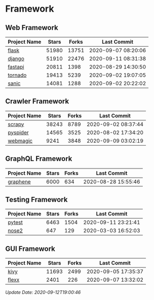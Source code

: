 # Framework

## Web Framework

| Project Name | Stars | Forks | Last Commit |
| ------------ | ----- | ----- | ----------- |
| [flask](https://github.com/pallets/flask) | 51980 | 13751 | 2020-09-07 08:20:06 |
| [django](https://github.com/django/django) | 51910 | 22476 | 2020-09-11 08:31:38 |
| [fastapi](https://github.com/tiangolo/fastapi) | 20811 | 1398 | 2020-08-29 14:30:50 |
| [tornado](https://github.com/tornadoweb/tornado) | 19413 | 5239 | 2020-09-02 19:07:05 |
| [sanic](https://github.com/huge-success/sanic) | 14081 | 1288 | 2020-09-02 20:22:02 |

## Crawler Framework

| Project Name | Stars | Forks | Last Commit |
| ------------ | ----- | ----- | ----------- |
| [scrapy](https://github.com/scrapy/scrapy) | 38243 | 8789 | 2020-09-02 08:37:44 |
| [pyspider](https://github.com/binux/pyspider) | 14565 | 3525 | 2020-08-02 17:34:20 |
| [webmagic](https://github.com/code4craft/webmagic) | 9241 | 3848 | 2020-09-09 03:02:19 |

## GraphQL Framework

| Project Name | Stars | Forks | Last Commit |
| ------------ | ----- | ----- | ----------- |
| [graphene](https://github.com/graphql-python/graphene) | 6000 | 634 | 2020-08-28 15:55:46 |

## Testing Framework

| Project Name | Stars | Forks | Last Commit |
| ------------ | ----- | ----- | ----------- |
| [pytest](https://github.com/pytest-dev/pytest) | 6463 | 1504 | 2020-09-11 23:21:41 |
| [nose2](https://github.com/nose-devs/nose2) | 647 | 129 | 2020-03-03 16:52:03 |

## GUI Framework

| Project Name | Stars | Forks | Last Commit |
| ------------ | ----- | ----- | ----------- |
| [kivy](https://github.com/kivy/kivy) | 11693 | 2499 | 2020-09-05 17:35:37 |
| [flexx](https://github.com/flexxui/flexx) | 2401 | 226 | 2020-09-07 13:32:02 |

*Update Date: 2020-09-12T19:00:46*